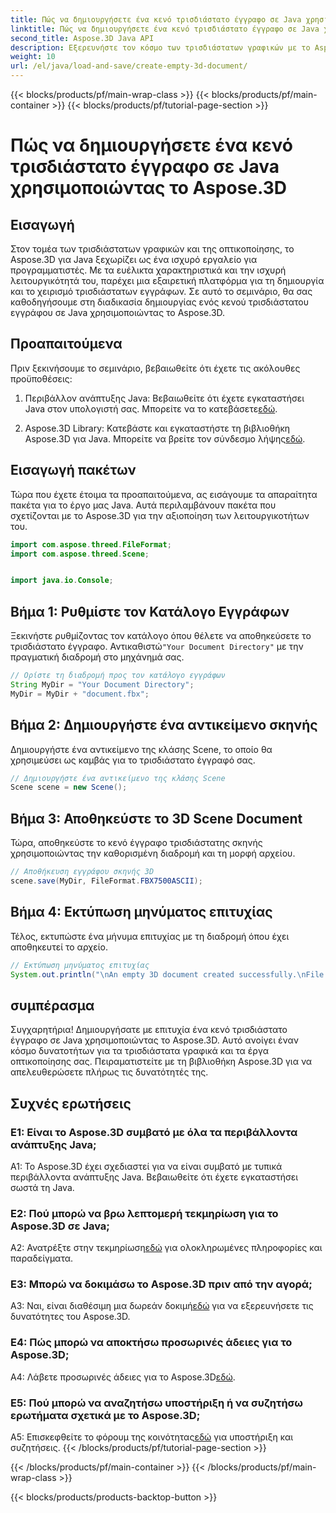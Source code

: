 ```yaml
---
title: Πώς να δημιουργήσετε ένα κενό τρισδιάστατο έγγραφο σε Java χρησιμοποιώντας το Aspose.3D
linktitle: Πώς να δημιουργήσετε ένα κενό τρισδιάστατο έγγραφο σε Java χρησιμοποιώντας το Aspose.3D
second_title: Aspose.3D Java API
description: Εξερευνήστε τον κόσμο των τρισδιάστατων γραφικών με το Aspose.3D για Java. Ακολουθήστε τον βήμα προς βήμα οδηγό μας για να δημιουργήσετε ένα κενό τρισδιάστατο έγγραφο χωρίς κόπο.
weight: 10
url: /el/java/load-and-save/create-empty-3d-document/
---
```


{{< blocks/products/pf/main-wrap-class >}}
{{< blocks/products/pf/main-container >}}
{{< blocks/products/pf/tutorial-page-section >}}

# Πώς να δημιουργήσετε ένα κενό τρισδιάστατο έγγραφο σε Java χρησιμοποιώντας το Aspose.3D

## Εισαγωγή

Στον τομέα των τρισδιάστατων γραφικών και της οπτικοποίησης, το Aspose.3D για Java ξεχωρίζει ως ένα ισχυρό εργαλείο για προγραμματιστές. Με τα ευέλικτα χαρακτηριστικά και την ισχυρή λειτουργικότητά του, παρέχει μια εξαιρετική πλατφόρμα για τη δημιουργία και το χειρισμό τρισδιάστατων εγγράφων. Σε αυτό το σεμινάριο, θα σας καθοδηγήσουμε στη διαδικασία δημιουργίας ενός κενού τρισδιάστατου εγγράφου σε Java χρησιμοποιώντας το Aspose.3D.

## Προαπαιτούμενα

Πριν ξεκινήσουμε το σεμινάριο, βεβαιωθείτε ότι έχετε τις ακόλουθες προϋποθέσεις:

1.  Περιβάλλον ανάπτυξης Java: Βεβαιωθείτε ότι έχετε εγκαταστήσει Java στον υπολογιστή σας. Μπορείτε να το κατεβάσετε[εδώ](https://www.java.com/download/).

2.  Aspose.3D Library: Κατεβάστε και εγκαταστήστε τη βιβλιοθήκη Aspose.3D για Java. Μπορείτε να βρείτε τον σύνδεσμο λήψης[εδώ](https://releases.aspose.com/3d/java/).

## Εισαγωγή πακέτων

Τώρα που έχετε έτοιμα τα προαπαιτούμενα, ας εισάγουμε τα απαραίτητα πακέτα για το έργο μας Java. Αυτά περιλαμβάνουν πακέτα που σχετίζονται με το Aspose.3D για την αξιοποίηση των λειτουργικοτήτων του.

```java
import com.aspose.threed.FileFormat;
import com.aspose.threed.Scene;


import java.io.Console;
```

## Βήμα 1: Ρυθμίστε τον Κατάλογο Εγγράφων

Ξεκινήστε ρυθμίζοντας τον κατάλογο όπου θέλετε να αποθηκεύσετε το τρισδιάστατο έγγραφο. Αντικαθιστώ`"Your Document Directory"` με την πραγματική διαδρομή στο μηχάνημά σας.

```java
// Ορίστε τη διαδρομή προς τον κατάλογο εγγράφων
String MyDir = "Your Document Directory";
MyDir = MyDir + "document.fbx";
```

## Βήμα 2: Δημιουργήστε ένα αντικείμενο σκηνής

Δημιουργήστε ένα αντικείμενο της κλάσης Scene, το οποίο θα χρησιμεύσει ως καμβάς για το τρισδιάστατο έγγραφό σας.

```java
// Δημιουργήστε ένα αντικείμενο της κλάσης Scene
Scene scene = new Scene();
```

## Βήμα 3: Αποθηκεύστε το 3D Scene Document

Τώρα, αποθηκεύστε το κενό έγγραφο τρισδιάστατης σκηνής χρησιμοποιώντας την καθορισμένη διαδρομή και τη μορφή αρχείου.

```java
// Αποθήκευση εγγράφου σκηνής 3D
scene.save(MyDir, FileFormat.FBX7500ASCII);
```

## Βήμα 4: Εκτύπωση μηνύματος επιτυχίας

Τέλος, εκτυπώστε ένα μήνυμα επιτυχίας με τη διαδρομή όπου έχει αποθηκευτεί το αρχείο.

```java
// Εκτύπωση μηνύματος επιτυχίας
System.out.println("\nAn empty 3D document created successfully.\nFile saved at " + MyDir);
```

## συμπέρασμα

Συγχαρητήρια! Δημιουργήσατε με επιτυχία ένα κενό τρισδιάστατο έγγραφο σε Java χρησιμοποιώντας το Aspose.3D. Αυτό ανοίγει έναν κόσμο δυνατοτήτων για τα τρισδιάστατα γραφικά και τα έργα οπτικοποίησης σας. Πειραματιστείτε με τη βιβλιοθήκη Aspose.3D για να απελευθερώσετε πλήρως τις δυνατότητές της.

## Συχνές ερωτήσεις

### Ε1: Είναι το Aspose.3D συμβατό με όλα τα περιβάλλοντα ανάπτυξης Java;

A1: Το Aspose.3D έχει σχεδιαστεί για να είναι συμβατό με τυπικά περιβάλλοντα ανάπτυξης Java. Βεβαιωθείτε ότι έχετε εγκαταστήσει σωστά τη Java.

### Ε2: Πού μπορώ να βρω λεπτομερή τεκμηρίωση για το Aspose.3D σε Java;

 A2: Ανατρέξτε στην τεκμηρίωση[εδώ](https://reference.aspose.com/3d/java/) για ολοκληρωμένες πληροφορίες και παραδείγματα.

### Ε3: Μπορώ να δοκιμάσω το Aspose.3D πριν από την αγορά;

 A3: Ναι, είναι διαθέσιμη μια δωρεάν δοκιμή[εδώ](https://releases.aspose.com/) για να εξερευνήσετε τις δυνατότητες του Aspose.3D.

### Ε4: Πώς μπορώ να αποκτήσω προσωρινές άδειες για το Aspose.3D;

 A4: Λάβετε προσωρινές άδειες για το Aspose.3D[εδώ](https://purchase.aspose.com/temporary-license/).

### Ε5: Πού μπορώ να αναζητήσω υποστήριξη ή να συζητήσω ερωτήματα σχετικά με το Aspose.3D;

 A5: Επισκεφθείτε το φόρουμ της κοινότητας[εδώ](https://forum.aspose.com/c/3d/18) για υποστήριξη και συζητήσεις.
{{< /blocks/products/pf/tutorial-page-section >}}

{{< /blocks/products/pf/main-container >}}
{{< /blocks/products/pf/main-wrap-class >}}

{{< blocks/products/products-backtop-button >}}

